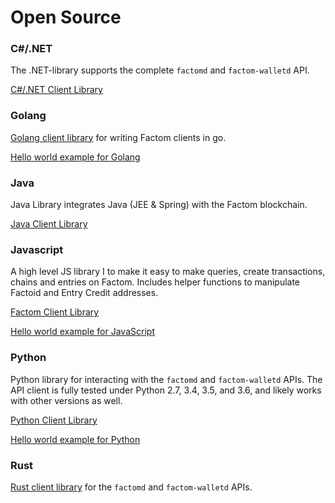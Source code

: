 # Open Source

### C\#/.NET

The .NET-library supports the complete `factomd` and `factom-walletd` API.

[C\#/.NET Client Library](https://github.com/FactoidAuthority/FactomSharp)

### Golang

[Golang client library](https://github.com/FactomProject/factom) for writing Factom clients in go.

[Hello world example for Golang](https://developers.factomprotocol.org/start/hello-world-examples/golang)

### Java

Java Library integrates Java \(JEE & Spring\) with the Factom blockchain.

[Java Client Library](https://github.com/bi-foundation/factom-java)

### Javascript

A high level JS library I to make it easy to make queries, create transactions, chains and entries on Factom. Includes helper functions to manipulate Factoid and Entry Credit addresses.

[Factom Client Library](https://github.com/PaulBernier/factomjs)

[Hello world example for JavaScript](https://developers.factomprotocol.org/start/hello-world-examples/javascript)

### Python

Python library for interacting with the `factomd` and `factom-walletd` APIs. The API client is fully tested under Python 2.7, 3.4, 3.5, and 3.6, and likely works with other versions as well.

[Python Client Library](https://github.com/TRGG3R/factom-api)  
  
[Hello world example for Python](https://developers.factomprotocol.org/start/hello-world-examples/python)

### Rust

[Rust client library](https://github.com/MitchellBerry/Factom-Client) for the `factomd` and `factom-walletd` APIs.



